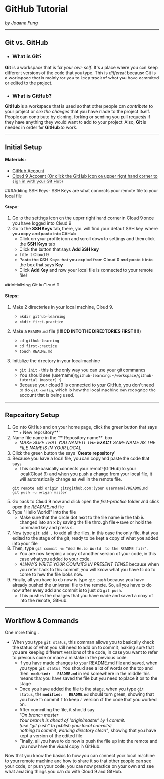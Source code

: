 # GitHub Tutorial

_by Joanne Fung_

---
## Git vs. GitHub
* ### What is Git?

 **Git** is a workspace that is for _your own self_. It's a place where you can keep different versions of the code that you type. This is _different_ because Git is a workspace that is mainly for you to keep track of what you have commited or edited to the project.

* ### What is GitHub?

 **GitHub** is a workspace that is used so that other people can _contribute_ to your project or _see the changes_ that you have made to the project itself. People can contribute by cloning, forking or sending you pull requests if they have anything they would want to add to your project. Also, **Git** is needed in order for **GitHub** to work.
    
---
## Initial Setup

#### Materials:
* [GitHub Account](https://github.com/join)
* [Cloud 9 Account (Or click the GitHub icon on upper right hand corner to sign in with your Git Hub)](https://c9.io)


###Adding SSH Keys- 
SSH Keys are what connects your remote file to your local file
#### Steps:

1. Go to the settings icon on the upper right hand corner in Cloud 9 once you have logged into Cloud 9
2. Go to the **SSH Keys** tab, there, you will find your default SSH key, where you copy and paste into GitHub
    * Click on your profile icon and scroll down to settings and then click the **SSH Keys** tab
    * Click the button that says **Add SSH key**
    * Title it Cloud 9
    * Paste the SSH Keys that you copied from Cloud 9 and paste it into the box that says **Key**
    * Click **Add Key** and now your local file is connected to your remote file!

##Initializing Git in Cloud 9

#### Steps:

1. Make 2 directories in your local machine, Cloud 9.
    * `mkdir github-learning`
    * `mkdir first-practice`
2. Make a `README.md` file (**!!!!CD INTO THE DIRECTORIES FIRST!!!!**)
    * `cd github-learning`
    * `cd first-practice`
    * `touch README.md`

3. Initialize the directory in your local machine  
    * `git init` - this is the only way you can use your git commands
    * You should see (username)`@github-learning:~/workspace/github-tutorial (master) $`
    * Because your cloud 9 is connected to your GitHub, you don't need to do `git config`, which is how the local machine can recognize the account that is being used.

---
## Repository Setup

1. Go into GitHub and on your home page, click the green button that says '** + New repository**'
2. Name file name in the '** Repository name**' box
    * _MAKE SURE THAT YOU NAME IT THE **EXACT** SAME NAME AS THE FILE NAME IS IN YOUR LOCAL_
3. Click the green button the says '**Create repository**'
4. Because you have a local file, you can copy and paste the code that says
    * This code basically connects your remote(GitHub) to your local(Cloud 9) and when you push a change from your local file, it will automatically change as well in the remote file.
    ```
    git remote add origin git@github.com:(your username)/README.md
    git push -u origin master
    ```
5. Go back to Cloud 9 now and click open the _first-practice_ folder and click open the _README.md_ file
6. Type "Hello World!" into the file
    * Make sure that the circle dot next to the file name in the tab is changed into an x by saving the file through file->save or hold the command key and press s.
7. Now type `git add .` to add all the files, in this case the only file, that you edited to the stage of the git, ready to be kept a copy of what you added into your file
8. Then, type `git commit -m "Add Hello World! to the README file"`.
    * You are now keeping a copy of another version of your code, in this case what you added to your code.
    * _ALWAYS WRITE YOUR COMMITS IN PRESENT TENSE_ because when you refer back to this commit, you will know what you have to do to come to how the file looks now.
9. Finally, all you have to do now is type `git push` because you have already pushed the universal file to the remote. So, all you have to do now after every add and commit is to just do `git push`.
    * This pushes the changes that you have made and saved a copy of into the remote, GitHub.

---
## Workflow & Commands

One more thing..

* When you type `git status`, this comman allows you to basically check the status of what you still need to add on to commit, making sure that you are keeping different versions of the code, in case you want to refer to previous code or made a mistake in the previous code.
    * If you have made changes to your README.md file and saved, when you type `git status`, You should see a lot of words on the top and then, **`modified:   README.md`** in red somewhere in the middle this means that you have saved the file but you need to place it on to the stage
    * Once you have added the file to the stage, when you type `git status`, the **`modified:   README.md`** should turn green, showing that you have to commit it to keep a version of the code that you worked on.
    * After commiting the file, it should say  
    _"On branch master  
    Your branch is ahead of 'origin/master' by 1 commit.  
    (use "git push" to publish your local commits)   
    nothing to commit, working directory clean"_, showing that you have kept a version of the edited file
    * Finally, all you have to do now is push the file up into the remote and you now have the visual copy in GitHub.

Now that you know the basics to how you can connect your local machine to your remote machine and how to share it so that other people can see your code, or push your code, you can now practice on your own and see what amazing things you can do with Cloud 9 and GitHub.